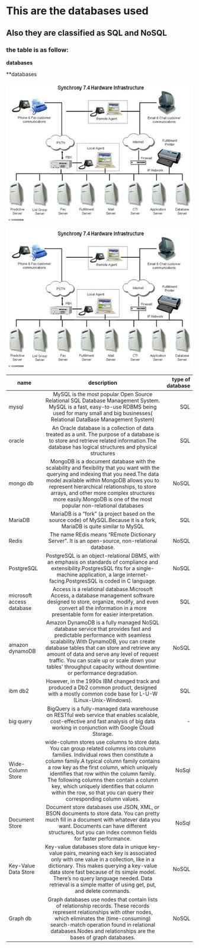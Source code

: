 # This are the databases used
## Also they are classified as SQL and NoSQL
### the table is as follow:
**databases**

**databases

![image](https://github.com/Trupti-2410/skills/blob/master/images/hardware%20infra.jpg)

[![IMAGE ALT TEXT HERE](https://github.com/Trupti-2410/skills/blob/master/images/hardware%20infra.jpg)](https://youtu.be/iKex0vqttiU)



  








| name       | description         | type of database  |    
| ------------- |:-------------:| -----:| 
|mysql |MySQL is the most popular Open Source Relational SQL Database Management System. MySQL is a fast, easy-to-use RDBMS being used for many small and big businesses( Relational DataBase Management System)|SQL|
|oracle|An Oracle database is a collection of data treated as a unit. The purpose of a database is to store and retrieve related information.The database has logical structures and physical structures|SQL|
|mongo db|MongoDB is a document database with the scalability and flexibility that you want with the querying and indexing that you need.The data model available within MongoDB allows you to represent hierarchical relationships, to store arrays, and other more complex structures more easily.MongoDB is one of the most popular non-relational databases|NoSQL|
|MariaDB|MariaDB is a “fork” (a project based on the source code) of MySQL.Because it is a fork, MariaDB is quite similar to MySQL|SQL|
|Redis|The name REdis means “REmote Dictionary Server”. It is an open-source, non-relational database.|NoSQL|
|PostgreSQL|PostgreSQL is an object-relational DBMS, with an emphasis on standards of compliance and extensibility.PostgresSQL fits for a single-machine application, a large internet-facing.PostgresSQL is coded in C language.|NoSQL|
|microsoft access database|Access is a relational database.Microsoft Access, a database management software designed to store, organize, modify, and even convert all the information in a more presentable form for easier interpretation.|SQL|
|amazon dynamoDB|Amazon DynamoDB is a fully managed NoSQL database service that provides fast and predictable performance with seamless scalability.With DynamoDB, you can create database tables that can store and retrieve any amount of data and serve any level of request traffic. You can scale up or scale down your tables' throughput capacity without downtime or performance degradation.|NoSQL|
|ibm db2|However, in the 1990s IBM changed track and produced a Db2 common product, designed with a mostly common code base for L-U-W (Linux-Unix-Windows).|SQL|
|big query|BigQuery is a fully-managed data warehouse on RESTful web service that enables scalable, cost-effective and fast analysis of big data working in conjunction with Google Cloud Storage.|-|
|Wide-Column Store|wide-column stores use columns to store data. You can group related columns into column families. Individual rows then constitute a column family.A typical column family contains a row key as the first column, which uniquely identifies that row within the column family. The following columns then contain a column key, which uniquely identifies that column within the row, so that you can query their corresponding column values.|NoSql |
|Document Store|Document store databases use JSON, XML, or BSON documents to store data. You can pretty much fill in a document with whatever data you want. Documents can have different structures, but you can index common fields for faster performance.|NoSql|
|Key-Value Data Store|Key-value databases store data in unique key-value pairs, meaning each key is associated only with one value in a collection, like in a dictionary. This makes querying a key-value data store fast because of its simple model. There’s no query language needed. Data retrieval is a simple matter of using get, put, and delete commands.|NoSQL|
|Graph db|Graph databases use nodes that contain lists of relationship records. These records represent relationships with other nodes, which eliminates the (time-consuming) search-match operation found in relational databases.Nodes and relationships are the bases of graph databases.|NoSQL|
